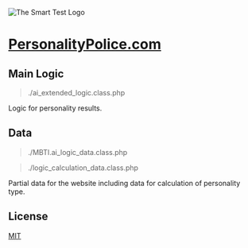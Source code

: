 
![The Smart Test Logo](https://personalitypolice.com/assets/images/perosnalitypolicegithub.png?v=3)

# [PersonalityPolice.com](https://personalitypolice.com)

## Main Logic
> ./ai_extended_logic.class.php

Logic for personality results.

## Data
> ./MBTI.ai_logic_data.class.php

> ./logic_calculation_data.class.php

Partial data for the website including data for calculation of personality type.

## License
[MIT](https://choosealicense.com/licenses/mit/)
